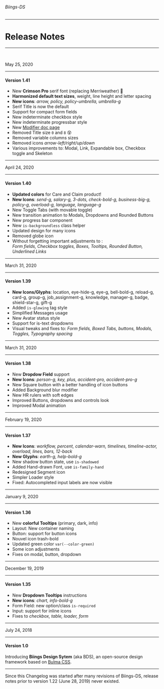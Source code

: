 <h6 class="has-text-grey-light has-text-weight-bold is-size-5 is-size-6-mobile">Biings-DS</h6>
<hr class="is-marginless">
<h1 class="title is-family-secondary is-size-2-mobile">Release Notes</h1>
<hr class="is-visible is-size-4"><br>

<span class="subtitle is-6 has-text-info">May 25, 2020</span>
<hr class="is-marginless is-wavy">
<h4 class="title is-family-primary">Version 1.41</h4>

<ul class="list">
    <li>New <strong>Crimson Pro</strong> serif font (replacing Merriweather) 🎊</li>
    <li><strong>Harmonized default text sizes</strong>, weight, line height and letter spacing</li>
    <li><strong>New icons</strong>: <i>arrow, policy, policy-umbrella, umbrella-g</i></li>
    <li>Serif Title is now the default</li>
    <li>Support for compact form fields</li>
    <li>New indeterminate checkbox style</li>
    <li>New indeterminate progressbar style</li>
    <li>New <a href="#/modifiers" class="is-underlined">Modifier doc page</a></li>
    <li>Removed Title size <code>0</code> and <code>8</code> 😵</li>
    <li>Removed variable columns sizes</li>
    <li>Removed icons <i>arrow-left/right/up/down</i></li>
    <li>Various improvements to: Modal, Link, Expandable box, Checkbox toggle and Skeleton</li>
</ul>

<hr class="is-size-2 is-visible">

<span class="subtitle is-6 has-text-info">April 24, 2020</span>
<hr class="is-marginless is-wavy">
<h4 class="title is-family-primary">Version 1.40</h4>

<ul class="list">
    <li><strong>Updated colors</strong> for Care and Claim product!</li>
    <li><strong>New Icons</strong>: <i>send-g, salary-g, 3-dots, check-bold-g, business-big-g, policy-g, overload-g, language, language-g</i></li>
    <li>New Toggle Tabs (with movable toggle)</li>
    <li>New transition animation to Modals, Dropdowns and Rounded Buttons</li>
    <li>New progress bar component</li>
    <li>New <code>is-backgroundless</code> class helper</li>
    <li>Updated design for many icons</li>
    <li>Removed globe icon</li>
    <li>
        Without forgetting important adjustments to :<br><i>Form fields, Checkbox toggles, Boxes, Tooltips, Rounded Button, Underlined Links</i>
    </li>
</ul>

<hr class="is-size-2 is-visible">

<span class="subtitle is-6 has-text-info">March 31, 2020</span>
<hr class="is-marginless is-wavy">
<h4 class="title is-family-primary">Version 1.39</h4>

<ul class="list">
    <li><strong>New Icons/Glyphs</strong>: location, eye-hide-g, eye-g, bell-bold-g, reload-g, card-g, group-g, job_assignment-g, knowledge, manager-g, badge, shield-star-g, gift-g</li>
    <li>Added <code>is-glowing</code> tag style</li>
    <li>Simplified Messages usage</li>
    <li>New Avatar status style</li>
    <li>Support for is-text dropdowns</li>
    <li>Visual tweaks and fixes to: <i>Form fields, Boxed Tabs, buttons, Modals, Toggles, Typography spacing</i></li>
</ul>

<hr class="is-size-2 is-visible">

<span class="subtitle is-6 has-text-info">March 31, 2020</span>
<hr class="is-marginless is-wavy">
<h4 class="title is-family-primary">Version 1.38</h4>

<ul class="list">
    <li>New <strong>Dropdow Field</strong> support</li>
    <li><strong>New Icons</strong>: <i>person-g, key, plus, accident-pro, accident-pro-g</i></li>
    <li>New Square button with a better handling of icon buttons</li>
    <li>Added Background blur modifier</li>
    <li>New HR rulers with soft edges</li>
    <li>Improved Buttons, dropdowns and controls look</li>
    <li>Improved Modal animation</li>
</ul>


<hr class="is-size-2 is-visible">

<span class="subtitle is-6 has-text-info">February 19, 2020</span>
<hr class="is-marginless is-wavy">
<h4 class="title is-family-primary">Version 1.37</h4>

<ul class="list">
    <li><strong>New Icons</strong>: <i>workflow, percent, calendar-warn, timelines, timeline-actor, overload, lines, bars, 12-back</i></li>
    <li><strong>New Glyphs</strong>: <i>earth-g, help-bold-g</i></li>
    <li>New shadow button state, use <code>is-shadowed</code></li>
    <li>Added Hand-drawn Font, use <code>is-family-hand</code></li>
    <li>Redesigned Segment icon</li>
    <li>Simpler Loader style</li>
    <li>Fixed: Autocompleted input labels are now visible</li>
</ul>


<hr class="is-size-2 is-visible">

<span class="subtitle is-6 has-text-info">January 9, 2020</span>
<hr class="is-marginless is-wavy">
<h4 class="title is-family-primary">Version 1.36</h4>

<ul class="list">
    <li>New <strong>colorful Tooltips</strong> (primary, dark, info)</li>
    <li>Layout: New container naming</li>
    <li>Button: support for button icons</li>
    <li>Nouvel icon trash-bold</li>
    <li>Updated green color <code>var(--color-green)</code></li>
    <li>Some icon adjustments</li>
    <li>Fixes on modal, button, dropdown</li>
</ul>


<hr class="is-size-2 is-visible">

<span class="subtitle is-6 has-text-info">December 19, 2019</span>
<hr class="is-marginless is-wavy">
<h4 class="title is-family-primary">Version 1.35</h4>

<ul class="list">
    <li>New <strong>Dropdown Tooltips</strong> instructions</li>
    <li><strong>New icons</strong>: <i>chart, info-bold-g</i></li>
    <li>Form Field: new option/class <code>is-required</code></li>
    <li>Input: support for inline icons</li>
    <li>Fixes to <i>checkbox, table, loader, form</i></li>
</ul>


<hr class="is-size-2 is-visible">

<span class="subtitle is-6 has-text-info">July 24, 2018</span>
<hr class="is-marginless is-wavy">
<h4 class="title is-family-primary">Version 1.0</h4>

Introducing <strong>Biings Design Sytem</strong> (aka BDS), an open-source design framework based on <u>Bulma CSS</u>.

<hr>

<div class="message is-info has-background-info-gradient is-italic">Since this Changelog was started after many revisions of Biings-DS, release notes prior to version 1.22 (June 28, 2019) never existed.</div>
